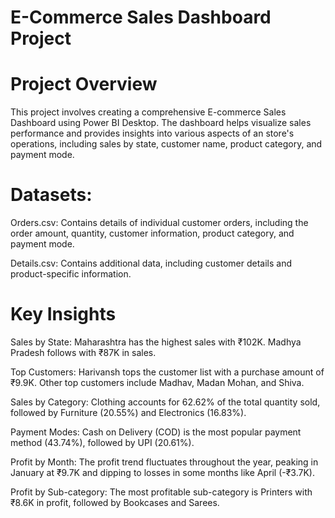 # E-Commerce Sales Dashboard Project

# Project Overview

This project involves creating a comprehensive E-commerce Sales Dashboard using Power BI Desktop. The dashboard helps visualize sales performance and provides insights into various aspects of an store's operations, including sales by state, customer name, product category, and payment mode.

# Datasets:

Orders.csv: Contains details of individual customer orders, including the order amount, quantity, customer information, product category, and payment mode.

Details.csv: Contains additional data, including customer details and product-specific information.

# Key Insights

Sales by State:
Maharashtra has the highest sales with ₹102K.
Madhya Pradesh follows with ₹87K in sales.

Top Customers:
Harivansh tops the customer list with a purchase amount of ₹9.9K.
Other top customers include Madhav, Madan Mohan, and Shiva.

Sales by Category:
Clothing accounts for 62.62% of the total quantity sold, followed by Furniture (20.55%) and Electronics (16.83%).

Payment Modes:
Cash on Delivery (COD) is the most popular payment method (43.74%), followed by UPI (20.61%).

Profit by Month:
The profit trend fluctuates throughout the year, peaking in January at ₹9.7K and dipping to losses in some months like April (-₹3.7K).

Profit by Sub-category:
The most profitable sub-category is Printers with ₹8.6K in profit, followed by Bookcases and Sarees.
